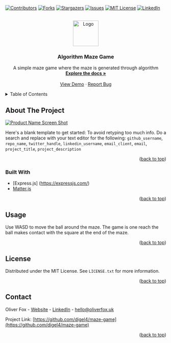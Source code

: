 <div id="top"></div>

[![Contributors][contributors-shield]][contributors-url]
[![Forks][forks-shield]][forks-url]
[![Stargazers][stars-shield]][stars-url]
[![Issues][issues-shield]][issues-url]
[![MIT License][license-shield]][license-url]
[![LinkedIn][linkedin-shield]][linkedin-url]



<!-- PROJECT LOGO -->
<br />
<div align="center">
  <a href="https://github.com/digel4/maze-game">
    <img src="https://user-images.githubusercontent.com/58178649/168474845-b22d852b-7877-42fe-8ac0-7a8c5cb38fd8.png" alt="Logo" width="80" height="80">
  </a>

<h3 align="center">Algorithm Maze Game</h3>

  <p align="center">
    A simple maze game where the maze is generated through algorithm
    <br />
    <a href="https://github.com/digel4/maze-game"><strong>Explore the docs »</strong></a>
    <br />
    <br />
    <a href="https://olivers-maze-game.herokuapp.com/">View Demo</a>
    ·
    <a href="https://github.com/digel4/maze-game/issues">Report Bug</a>
  </p>
</div>



<!-- TABLE OF CONTENTS -->
<details>
  <summary>Table of Contents</summary>
  <ol>
    <li>
      <a href="#about-the-project">About The Project</a>
      <ul>
        <li><a href="#built-with">Built With</a></li>
      </ul>
    </li>
    <li><a href="#usage">Usage</a></li>
    <li><a href="#license">License</a></li>
    <li><a href="#contact">Contact</a></li>
  </ol>
</details>



<!-- ABOUT THE PROJECT -->
## About The Project

[![Product Name Screen Shot][product-screenshot]](https://example.com)

Here's a blank template to get started: To avoid retyping too much info. Do a search and replace with your text editor for the following: `github_username`, `repo_name`, `twitter_handle`, `linkedin_username`, `email_client`, `email`, `project_title`, `project_description`

<p align="right">(<a href="#top">back to top</a>)</p>



### Built With

* [Express.js] (https://expressjs.com/)
* [Matter.js](https://brm.io/matter-js/)

<p align="right">(<a href="#top">back to top</a>)</p>




## Usage

Use WASD to move the ball around the maze. The game is one reach the ball makes contact with the square at the end of the maze. 


<p align="right">(<a href="#top">back to top</a>)</p>


<!-- LICENSE -->
## License

Distributed under the MIT License. See `LICENSE.txt` for more information.

<p align="right">(<a href="#top">back to top</a>)</p>



<!-- CONTACT -->
## Contact

Oliver Fox - [Website](https://oliverfox.uk/) - [LinkedIn](https://www.linkedin.com/in/oliver-fox-uk/) - hello@oliverfox.uk

Project Link: [https://github.com/digel4/maze-game](https://github.com/digel4/maze-game)

<p align="right">(<a href="#top">back to top</a>)</p>


<!-- MARKDOWN LINKS & IMAGES -->
<!-- https://www.markdownguide.org/basic-syntax/#reference-style-links -->
[contributors-shield]: https://img.shields.io/github/contributors/digel4/maze-game.svg?style=for-the-badge
[contributors-url]: https://github.com/digel4/maze-game/graphs/contributors
[forks-shield]: https://img.shields.io/github/forks/digel4/maze-game.svg?style=for-the-badge
[forks-url]: https://github.com/digel4/maze-game/network/members
[stars-shield]: https://img.shields.io/github/stars/digel4/maze-game.svg?style=for-the-badge
[stars-url]: https://github.com/digel4/maze-game/stargazers
[issues-shield]: https://img.shields.io/github/issues/digel4/maze-game.svg?style=for-the-badge
[issues-url]: https://github.com/digel4/maze-gamee/issues
[license-shield]: https://img.shields.io/github/license/digel4/maze-game.svg?style=for-the-badge
[license-url]: https://github.com/digel4/maze-game/blob/master/LICENSE.txt
[linkedin-shield]: https://img.shields.io/badge/-LinkedIn-black.svg?style=for-the-badge&logo=linkedin&colorB=555
[linkedin-url]: https://www.linkedin.com/in/oliver-fox-uk/
[product-screenshot]: https://user-images.githubusercontent.com/58178649/168474636-3063f1ac-8461-4070-a4b3-d58310880b9f.png

